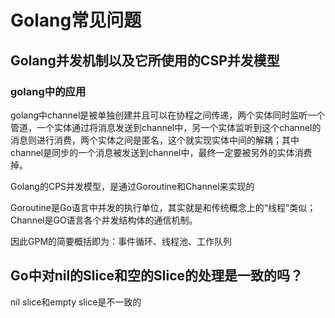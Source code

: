 # Golang常见问题

## Golang并发机制以及它所使用的CSP并发模型

### golang中的应用

golang中channel是被单独创建并且可以在协程之间传递，两个实体同时监听一个管道，一个实体通过将消息发送到channel中，另一个实体监听到这个channel的消息则进行消费，两个实体之间是匿名，这个就实现实体中间的解耦；其中channel是同步的一个消息被发送到channel中，最终一定要被另外的实体消费掉。

Golang的CPS并发模型，是通过Goroutine和Channel来实现的  

Goroutine是Go语言中并发的执行单位，其实就是和传统概念上的“线程”类似；Channel是GO语言各个并发结构体的通信机制。

因此GPM的简要概括即为：事件循环、线程池、工作队列

## Go中对nil的Slice和空的Slice的处理是一致的吗？

nil slice和empty slice是不一致的
